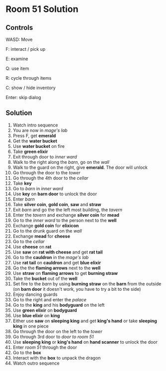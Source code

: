 Room 51 Solution
================

## Controls

WASD: Move

F: interact / pick up

E: examine

Q: use item

R: cycle through items

C: show / hide inventory

Enter: skip dialog

## Solution

1. Watch intro sequence
1. You are now in *mage's lab*
1. Press F, get **emerald**
1. Get the **water bucket**
1. Use **water bucket** on fire
1. Take **green elixir**
1. Exit through door to *inner ward*
1. Walk to the right along the *barn*, go on the *wall*
1. Walk to the guard on the right, give **emerald**. The door will unlock
1. Go through the door to the *tower*
1. Go through the 4th door to the *cellar*
1. Take **key**
1. Go to *barn* in *inner ward*
1. Use **key** on **barn door** to unlock the door
1. Enter *barn*
1. Take **silver coin**, **gold coin**, **saw** and **straw**
1. Exit *barn* and go the the left most building, the *tavern*
1. Enter the *tavern* and exchange **silver coin** for **mead**
1. Go to the *inner ward* to the person next to the **well**
1. Exchange **gold coin** for **elixicon**
1. Go to the drunk guard on the *wall*
1. Exchange **mead** for **cheese**
1. Go to the *cellar*
1. Use **cheese** on **rat**
1. Use **saw** on **rat with cheese** and get **rat tail**
1. Go to the **cauldron** in the *mage's lab*
1. Use **rat tail** on **cauldron** and get **blue elixir**
1. Go the the **flaming arrows** next to the **well**
1. Use **straw** on **flaming arrows** to get **burning straw**
1. Take the **bucket** out of the **well**
1. Set fire to the *barn* by using **burning straw** on the **barn** from the outside (on **barn door** it doesn't work, you have to try a bit to the side)
1. Enjoy dancing guards
1. Go to the right and enter the *palace*
1. Go to the **king** and his **bodyguard** on the left
1. Use **green elixir** on **bodyguard**
1. Use **blue elixir** on **king**
1. Either use **saw** on **sleeping king** and get **king's hand** or take **sleeping king** in one piece
1. Go through the door on the left to the *tower*
1. Go through 3rd door to *door to room 51*
1. Use **sleeping king** or **king's hand** on **hand scanner** to unlock the door
1. Enter *room 51* through the door
1. Go to the **box**
1. Interact with the **box** to unpack the dragon
1. Watch outro sequence
